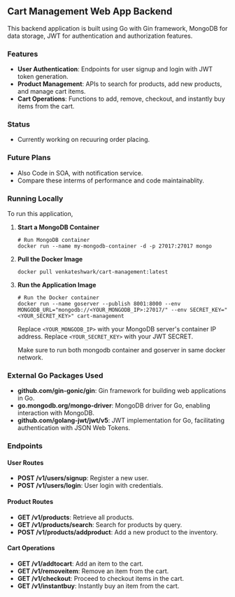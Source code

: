 ## Cart Management Web App Backend

This backend application is built using Go with Gin framework, MongoDB for data storage, JWT for authentication and authorization features.

### Features

- **User Authentication**: Endpoints for user signup and login with JWT token generation.
- **Product Management**: APIs to search for products, add new products, and manage cart items.
- **Cart Operations**: Functions to add, remove, checkout, and instantly buy items from the cart.

### Status
- Currently working on recuuring order placing.

### Future Plans
- Also Code in SOA, with notification service.
- Compare these interms of performance and code maintainablity.


### Running Locally

To run this application,
1. **Start a MongoDB Container**
    ```shell
    # Run MongoDB container
    docker run --name my-mongodb-container -d -p 27017:27017 mongo
    ```

2. **Pull the Docker Image**
    ```shell
    docker pull venkateshwark/cart-management:latest
    ```

3. **Run the Application Image**
    ```shell
    # Run the Docker container
    docker run --name goserver --publish 8001:8000 --env MONGODB_URL="mongodb://<YOUR_MONGODB_IP>:27017/" --env SECRET_KEY="<YOUR_SECRET_KEY>" cart-management
    ```
    Replace `<YOUR_MONGODB_IP>` with your MongoDB server's container IP address.
    Replace `<YOUR_SECRET_KEY>` with your JWT SECRET.

    Make sure to run both mongodb container and goserver in same docker network.

### External Go Packages Used

- **github.com/gin-gonic/gin**: Gin framework for building web applications in Go.
- **go.mongodb.org/mongo-driver**: MongoDB driver for Go, enabling interaction with MongoDB.
- **github.com/golang-jwt/jwt/v5**: JWT implementation for Go, facilitating authentication with JSON Web Tokens.

### Endpoints

#### User Routes
- **POST /v1/users/signup**: Register a new user.
- **POST /v1/users/login**: User login with credentials.

#### Product Routes
- **GET /v1/products**: Retrieve all products.
- **GET /v1/products/search**: Search for products by query.
- **POST /v1/products/addproduct**: Add a new product to the inventory.

#### Cart Operations
- **GET /v1/addtocart**: Add an item to the cart.
- **GET /v1/removeitem**: Remove an item from the cart.
- **GET /v1/checkout**: Proceed to checkout items in the cart.
- **GET /v1/instantbuy**: Instantly buy an item from the cart.
